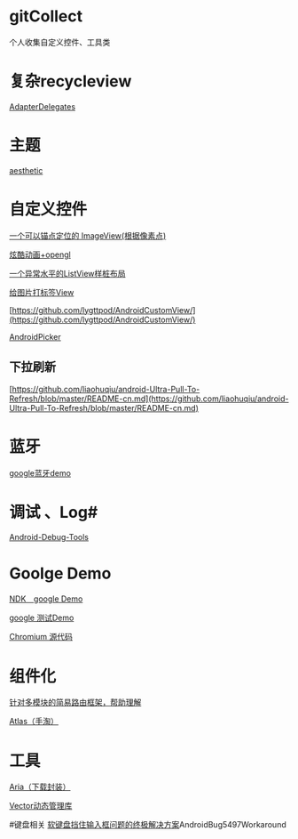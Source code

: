 # gitCollect
个人收集自定义控件、工具类

#  复杂recycleview  #
[AdapterDelegates](https://github.com/sockeqwe/AdapterDelegates/)

# 主题 #
[aesthetic](https://github.com/afollestad/aesthetic/)

# 自定义控件 #

[一个可以锚点定位的 ImageView(根据像素点)](https://github.com/jcodeing/AnchorImageView/)

[炫酷动画+opengl](https://github.com/gplibs/android-magic-surface-view-sample/)

[一个异常水平的ListView样桩布局](https://github.com/xmuSistone/android-pile-layout/)

[给图片打标签View](https://github.com/saiwu-bigkoo/Android-PictureTagView/)

[https://github.com/lygttpod/AndroidCustomView/](https://github.com/lygttpod/AndroidCustomView/)

[AndroidPicker](https://github.com/gzu-liyujiang/AndroidPicker/)


## 下拉刷新 ##
 [https://github.com/liaohuqiu/android-Ultra-Pull-To-Refresh/blob/master/README-cn.md](https://github.com/liaohuqiu/android-Ultra-Pull-To-Refresh/blob/master/README-cn.md)

# 蓝牙 #
[google蓝牙demo](https://github.com/jcodeing/AnchorImageView/)


# 调试 、Log#
[Android-Debug-Tools](https://github.com/RaoWei/Android-Debug-Tools/)

# Goolge Demo #
[NDK　google Demo](https://github.com/googlesamples/android-ndk/)

[google 测试Demo](https://github.com/googlesamples/android-testing/)

[Chromium 源代码](https://github.com/JackyAndroid/AndroidChromium/)

# 组件化 #

[针对多模块的简易路由框架，帮助理解](https://github.com/ms-liu/AndroidRemoteDemo/)

[Atlas（手淘）](https://github.com/alibaba/atlas/tree/master)

# 工具 #
[Aria（下载封装）](https://github.com/AriaLyy/Aria/) 

[Vector动态管理库](https://github.com/harjot-oberai/VectorMaster)

#键盘相关
[软键盘挡住输入框问题的终极解决方案](https://juejin.im/entry/5a261ab8f265da43085de095?utm_source=gold_browser_extension)AndroidBug5497Workaround
